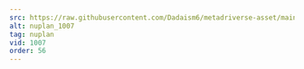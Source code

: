 ```yaml
---
src: https://raw.githubusercontent.com/Dadaism6/metadriverse-asset/main/script-nuplan-output-newcompressed/nuplan_1007.mp4
alt: nuplan_1007
tag: nuplan
vid: 1007
order: 56
---
```

